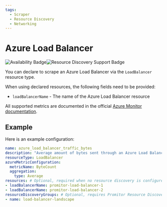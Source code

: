 ```yaml
---
tags:
  - Scraper
  - Resource Discovery
  - Networking
---
```


# Azure Load Balancer

![Availability Badge](https://img.shields.io/badge/Available%20Starting-v2.6-green.svg)![Resource Discovery Support Badge](https://img.shields.io/badge/Support%20for%20Resource%20Discovery-Yes-green.svg)

You can declare to scrape an Azure Load Balancer via the `LoadBalancer` resource
type.

When using declared resources, the following fields need to be provided:

- `loadBalancerName` - The name of the Azure Load Balancer resource

All supported metrics are documented in the official [Azure Monitor documentation](https://docs.microsoft.com/en-us/azure/azure-monitor/essentials/metrics-supported#microsoftnetworkloadbalancers).

## Example

Here is an example configuration:

```yaml
name: azure_load_balancer_traffic_bytes
description: "Average amount of bytes sent through an Azure Load Balancer"
resourceType: LoadBalancer
azureMetricConfiguration:
  metricName: ByteCount
  aggregation:
    type: Average
resources: # Optional, required when no resource discovery is configured
- loadBalancerName: promitor-load-balancer-1
- loadBalancerName: promitor-load-balancer-2
resourceDiscoveryGroups: # Optional, requires Promitor Resource Discovery agent (https://promitor.io/concepts/how-it-works#using-resource-discovery)
- name: load-balancer-landscape
```
